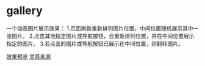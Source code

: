 # gallery
一个动态图片展示效果：
1.页面刷新重新排列图片位置，中间位置随机展示其中一张图片。
2.点击其他指定图片或导航按钮，会重新排列位置，并在中间位置展示指定的图片。
3.若点击的图片或导航按钮已展示在中间位置，则翻转图片。
 
[效果预览](https://yangzhiyang.github.io/gallery/index.html)
[灵感来源](http://www.17sucai.com/preview/1/2014-12-23/ScatteredPolaroidsGallery/index.html)
